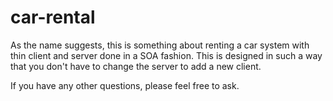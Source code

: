 # car-rental

As the name suggests, this is something about renting a car system with thin client and server done in a SOA fashion. This is designed in such 
a way that you don't have to change the server to add a new client.

If you have any other questions, please feel free to ask.
